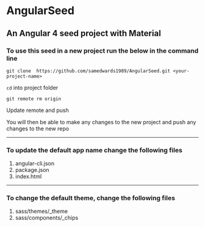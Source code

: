 # AngularSeed

## An Angular 4 seed project with Material

### To use this seed in a new project run the below in the command line

`git clone  https://github.com/samedwards1989/AngularSeed.git <your-project-name>`

`cd` into project folder

`git remote rm origin`

Update remote and push

You will then be able to make any changes to the new project and push any changes to the new repo

---

### To update the default app name change the following files

1. angular-cli.json
2. package.json
3. index.html

---

### To change the default theme, change the following files

1. sass/themes/_theme
2. sass/components/_chips
